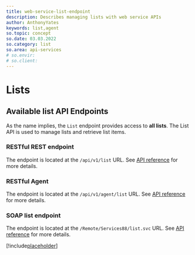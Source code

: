 ```yaml
---
title: web-service-list-endpoint
description: Describes managing lists with web service APIs
author: AnthonyYates
keywords: list,agent
so.topic: concept
so.date: 03.03.2022
so.category: list
so.area: api-services
# so.envir:
# so.client:
---
```


# Lists

## Available list API Endpoints

As the name implies, the `List` endpoint provides access to **all lists**. The List API is used to manage lists and retrieve list items.

### RESTful REST endpoint

The endpoint is located at the `/api/v1/list` URL. See [API reference][2] for more details.
### RESTful Agent

The endpoint is located at the `/api/v1/agent/list` URL. See [API reference][3] for more details.

### SOAP list endpoint

The endpoint is located at the `/Remote/Services88/list.svc` URL. See [API reference][4] for more details.

[!include[placeholder](../includes/how-to-list.md)]

[2]: ../../../reference/restful/rest/List/index.md
[3]: ../../../reference/restful/agent/List_Agent/index.md
[4]: ../../../reference/soap/services88/List/index.md

